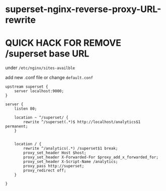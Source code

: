 # superset-nginx-reverse-proxy-URL-rewrite
# QUICK HACK FOR REMOVE /superset base URL

under ```/etc/nginx/sites-availble```

add new .conf file or change ```default.conf``` 

```
upstream superset {
    server localhost:9000;
}

server {
    listen 80;

    location ~ ^/superset/ {
        rewrite ^/superset(.*)$ http://localhost/analytics$1 permanent;
    }


    location / {
        rewrite ^/analytics(.*) /superset$1 break;
        proxy_set_header Host $host;
        proxy_set_header X-Forwarded-For $proxy_add_x_forwarded_for;
        proxy_set_header X-Script-Name /analytics;
        proxy_pass http://superset;
        proxy_redirect off;
    }

}


```
